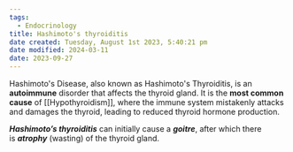 ```yaml
---
tags:
  - Endocrinology
title: Hashimoto's thyroiditis
date created: Tuesday, August 1st 2023, 5:40:21 pm
date modified: 2024-03-11
date: 2023-09-27
---
```


Hashimoto's Disease, also known as Hashimoto's Thyroiditis, is an **autoimmune** disorder that affects the thyroid gland. It is the **most common cause** of [[Hypothyroidism]], where the immune system mistakenly attacks and damages the thyroid, leading to reduced thyroid hormone production.

**_Hashimoto’s thyroiditis_** can initially cause a **_goitre_**, after which there is **_atrophy_** (wasting) of the thyroid gland.